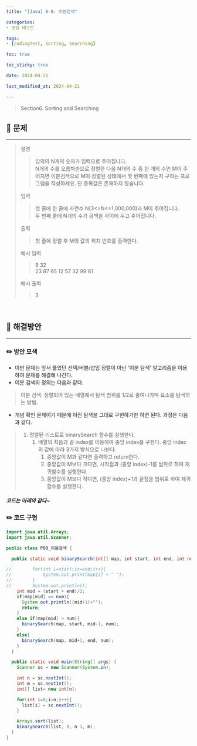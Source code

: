 ```yaml
---
title: "[Java] 6-8. 이분검색"

categories:
- 코딩 테스트

tags:
- [codingTest, Sorting, Searching]

toc: true

toc_sticky: true

date: 2024-04-21

last_modified_at: 2024-04-21

---
```


> Section6. Sorting and Searching


## :round_pushpin: 문제

-----
>설명
> >임의의 N개의 숫자가 입력으로 주어집니다.<br> N개의 수를 오름차순으로 정렬한 다음 N개의 수 중 한 개의 수인 M이 주어지면
이분검색으로 M이 정렬된 상태에서 몇 번째에 있는지 구하는 프로그램을 작성하세요. 단 중복값은 존재하지 않습니다.
>
> 입력
> > 첫 줄에 한 줄에 자연수 N(3<=N<=1,000,000)과 M이 주어집니다.<br>
두 번째 줄에 N개의 수가 공백을 사이에 두고 주어집니다.
>
> 출력
> >첫 줄에 정렬 후 M의 값의 위치 번호를 출력한다.
>
> 예시 입력
> >8 32<br>
23 87 65 12 57 32 99 81
>
> 예시 출력
> >3
<br>

## :round_pushpin: 해결방안

------
### :pencil2: 방안 모색

- 이번 문제는 앞서 풀었던 선택/버블/삽입 정렬이 아닌 '이분 탐색' 알고리즘을 이용하여 문제를 해결해 나간다.
- 이분 검색의 정의는 다음과 같다.
> 이분 검색: 정렬되어 있는 배열에서 탐색 범위를 1/2로 줄여나가며 요소를 탐색하는 방법.
- 개념 확인 문제이기 때문에 이진 탐색을 그대로 구현하기만 하면 된다. 과정은 다음과 같다.
> 1. 정렬된 리스트로 binarySearch 함수를 실행한다.
>    1. 배열의 처음과 끝 index를 이용하여 중앙 index를 구한다. 중앙 index의 값에 따라 3가지 방식으로 나뉜다.
>       1. 중앙값이 M과 같다면 출력하고 return한다.
>       2. 중앙값이 M보다 크다면, 시작점과 (중앙 index)-1를 범위로 하여 재귀함수를 실행한다.
>       3. 중앙값이 M보다 작다면, (중앙 index)+1과 끝점을 범위로 하여 재귀함수를 실행한다.

#####  코드는 아래와 같다~

### :pencil2: 코드 구현

```java
import java.util.Arrays;
import java.util.Scanner;

public class P08_이분검색 {

  public static void binarySearch(int[] map, int start, int end, int num){

//        for(int i=start;i<=end;i++){
//            System.out.print(map[i] + " ");
//        }
//        System.out.println();
    int mid = (start + end)/2;
    if(map[mid] == num){
      System.out.println((mid+1)+"");
      return;
    }
    else if(map[mid] > num){
      binarySearch(map, start, mid-1, num);
    }
    else{
      binarySearch(map, mid+1, end, num);
    }
  }

  public static void main(String[] args) {
    Scanner sc = new Scanner(System.in);

    int n = sc.nextInt();
    int m = sc.nextInt();
    int[] list= new int[n];

    for(int i=0;i<n;i++){
      list[i] = sc.nextInt();
    }

    Arrays.sort(list);
    binarySearch(list, 0, n-1, m);
  }
}


```
